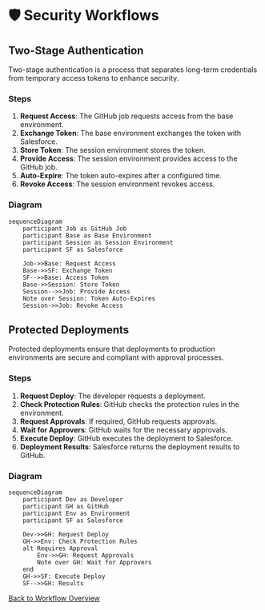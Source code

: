 # 🛡️ Security Workflows

## Two-Stage Authentication

Two-stage authentication is a process that separates long-term credentials from temporary access tokens to enhance security.

### Steps

1. **Request Access**: The GitHub job requests access from the base environment.
2. **Exchange Token**: The base environment exchanges the token with Salesforce.
3. **Store Token**: The session environment stores the token.
4. **Provide Access**: The session environment provides access to the GitHub job.
5. **Auto-Expire**: The token auto-expires after a configured time.
6. **Revoke Access**: The session environment revokes access.

### Diagram

```mermaid
sequenceDiagram
    participant Job as GitHub Job
    participant Base as Base Environment
    participant Session as Session Environment
    participant SF as Salesforce

    Job->>Base: Request Access
    Base->>SF: Exchange Token
    SF-->>Base: Access Token
    Base->>Session: Store Token
    Session-->>Job: Provide Access
    Note over Session: Token Auto-Expires
    Session->>Job: Revoke Access
```

## Protected Deployments

Protected deployments ensure that deployments to production environments are secure and compliant with approval processes.

### Steps

1. **Request Deploy**: The developer requests a deployment.
2. **Check Protection Rules**: GitHub checks the protection rules in the environment.
3. **Request Approvals**: If required, GitHub requests approvals.
4. **Wait for Approvers**: GitHub waits for the necessary approvals.
5. **Execute Deploy**: GitHub executes the deployment to Salesforce.
6. **Deployment Results**: Salesforce returns the deployment results to GitHub.

### Diagram

```mermaid
sequenceDiagram
    participant Dev as Developer
    participant GH as GitHub
    participant Env as Environment
    participant SF as Salesforce

    Dev->>GH: Request Deploy
    GH->>Env: Check Protection Rules
    alt Requires Approval
        Env->>GH: Request Approvals
        Note over GH: Wait for Approvers
    end
    GH->>SF: Execute Deploy
    SF-->>GH: Results
```

[Back to Workflow Overview](./index.md)
